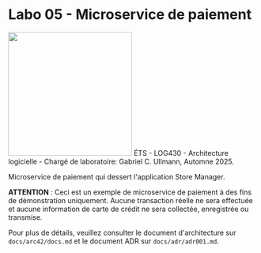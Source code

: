 # Labo 05 - Microservice de paiement
<img src="https://upload.wikimedia.org/wikipedia/commons/2/2a/Ets_quebec_logo.png" width="250">    
ÉTS - LOG430 - Architecture logicielle - Chargé de laboratoire: Gabriel C. Ullmann, Automne 2025.   

Microservice de paiement qui dessert l'application Store Manager.

**ATTENTION** : Ceci est un exemple de microservice de paiement à des fins de démonstration uniquement. Aucune transaction réelle ne sera effectuée et aucune information de carte de crédit ne sera collectée, enregistrée ou transmise.

Pour plus de détails, veuillez consulter le document d'architecture sur `docs/arc42/docs.md` et le document ADR sur `docs/adr/adr001.md`.